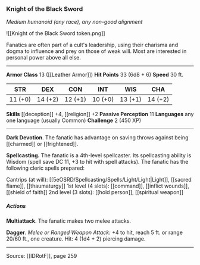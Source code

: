 ### Knight of the Black Sword
_Medium humanoid (any race), any non-good alignment_

![[Knight of the Black Sword token.png]]

Fanatics are often part of a cult's leadership, using their charisma and dogma to influence and prey on those of weak will. Most are interested in personal power above all else.




---

**Armor Class** 13 ([[Leather Armor]])
**Hit Points** 33 (6d8 + 6)
**Speed** 30 ft.

| STR     | DEX     | CON     | INT     | WIS     | CHA     |
|---------|---------|---------|---------|---------|---------|
| 11 (+0) | 14 (+2) | 12 (+1) | 10 (+0) | 13 (+1) | 14 (+2) |

**Skills** [[deception]] +4, [[religion]] +2
**Passive Perception** 11
**Languages** any one language (usually Common)
**Challenge** 2 (450 XP)

---

**Dark Devotion**. The fanatic has advantage on saving throws against being [[charmed]] or [[frightened]].

**Spellcasting.** The fanatic is a 4th-level spellcaster. Its spellcasting ability is Wisdom (spell save DC 11, +3 to hit with spell attacks). The fanatic has the following cleric spells prepared:

Cantrips (at will): [[5eOSRD/Spellcasting/Spells/Light/Light|Light]], [[sacred flame]], [[thaumaturgy]]
1st level (4 slots): [[command]], [[inflict wounds]], [[shield of faith]]
2nd level (3 slots): [[hold person]], [[spiritual weapon]]

##### Actions
**Multiattack**. The fanatic makes two melee attacks.

**Dagger**. _Melee or Ranged Weapon Attack:_ +4 to hit, reach 5 ft. or range 20/60 ft., one creature. Hit: 4 (1d4 + 2) piercing damage.


---

Source: [[IDRotF]], page 259